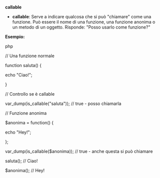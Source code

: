 **callable**

- **callable**: Serve a indicare qualcosa che si può "chiamare" come una funzione. Può essere il nome di una funzione, una funzione anonima o un metodo di un oggetto. Risponde: "Posso usarlo come funzione?"

**Esempio:**

php

// Una funzione normale

function saluta() {

echo "Ciao!";

}

// Controllo se è callable

var_dump(is_callable("saluta")); // true - posso chiamarla

// Funzione anonima

$anonima = function() {

echo "Hey!";

};

var_dump(is_callable($anonima)); // true - anche questa si può chiamare

saluta(); // Ciao!

$anonima(); // Hey!
